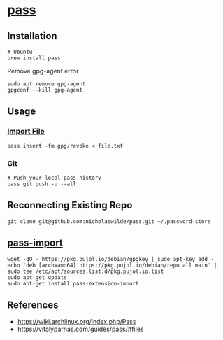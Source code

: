 # [pass](https://www.passwordstore.org/)

## Installation

```shell
# Ubuntu
brew install pass
```

Remove gpg-agent error

```shell
sudo apt remove gpg-agent
gpgconf --kill gpg-agent
```

## Usage

### [Import File](https://lists.zx2c4.com/pipermail/password-store/2014-August/001105.html)

```shell
pass insert -fm gpg/revoke < file.txt
```

### Git

```shell
# Push your local pass history
pass git push -u --all
```

## Reconnecting Existing Repo

```shell
git clone git@github.com:nicholaswilde/pass.git ~/.password-store
```

## [pass-import](https://github.com/roddhjav/pass-import)

```shell
wget -qO - https://pkg.pujol.io/debian/gpgkey | sudo apt-key add -
echo 'deb [arch=amd64] https://pkg.pujol.io/debian/repo all main' | sudo tee /etc/apt/sources.list.d/pkg.pujol.io.list
sudo apt-get update
sudo apt-get install pass-extension-import
```

## References

- <https://wiki.archlinux.org/index.php/Pass>
- <https://vitalyparnas.com/guides/pass/#files>
